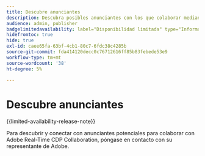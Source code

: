 ```yaml
---
title: Descubre anunciantes
description: Descubra posibles anunciantes con los que colaborar mediante Adobe Real-Time CDP Collaboration
audience: admin, publisher
badgelimitedavailability: label="Disponibilidad limitada" type="Informative" url="https://helpx.adobe.com/es/legal/product-descriptions/real-time-customer-data-platform-collaboration.html newtab=true"
hidefromtoc: true
hide: true
exl-id: caee65fa-63bf-4cb1-80c7-6fdc38c4285b
source-git-commit: fda414120decc0c76712616ff85b83febede53e9
workflow-type: tm+mt
source-wordcount: '38'
ht-degree: 5%

---
```


# Descubre anunciantes

{{limited-availability-release-note}}

Para descubrir y conectar con anunciantes potenciales para colaborar con Adobe Real-Time CDP Collaboration, póngase en contacto con su representante de Adobe.
